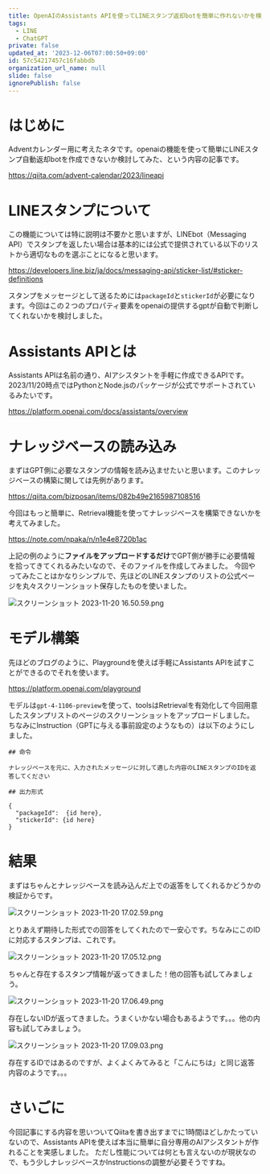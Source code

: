 ```yaml
---
title: OpenAIのAssistants APIを使ってLINEスタンプ返却botを簡単に作れないかを検証
tags:
  - LINE
  - ChatGPT
private: false
updated_at: '2023-12-06T07:00:50+09:00'
id: 57c54217457c16fabbdb
organization_url_name: null
slide: false
ignorePublish: false
---
```

# はじめに

Adventカレンダー用に考えたネタです。openaiの機能を使って簡単にLINEスタンプ自動返却botを作成できないか検討してみた、という内容の記事です。

https://qiita.com/advent-calendar/2023/lineapi

# LINEスタンプについて

この機能については特に説明は不要かと思いますが、LINEbot（Messaging API）でスタンプを返したい場合は基本的には公式で提供されている以下のリストから適切なものを選ぶことになると思います。

https://developers.line.biz/ja/docs/messaging-api/sticker-list/#sticker-definitions

スタンプをメッセージとして送るためには`packageId`と`stickerId`が必要になります。今回はこの２つのプロパティ要素をopenaiの提供するgptが自動で判断してくれないかを検討しました。

# Assistants APIとは

Assistants APIは名前の通り、AIアシスタントを手軽に作成できるAPIです。2023/11/20時点ではPythonとNode.jsのパッケージが公式でサポートされているみたいです。

https://platform.openai.com/docs/assistants/overview

# ナレッジベースの読み込み

まずはGPT側に必要なスタンプの情報を読み込ませたいと思います。このナレッジベースの構築に関しては先例があります。

https://qiita.com/bizposan/items/082b49e2165987108516

今回はもっと簡単に、Retrieval機能を使ってナレッジベースを構築できないかを考えてみました。

https://note.com/npaka/n/n1e4e8720b1ac

上記の例のように**ファイルをアップロードするだけ**でGPT側が勝手に必要情報を拾ってきてくれるみたいなので、そのファイルを作成してみました。
今回やってみたことはかなりシンプルで、先ほどのLINEスタンプのリストの公式ページを丸々スクリーンショット保存したものを使いました。

![スクリーンショット 2023-11-20 16.50.59.png](https://qiita-image-store.s3.ap-northeast-1.amazonaws.com/0/209689/31362964-0f29-afa6-d3e0-35eaa78d80fa.png)

# モデル構築

先ほどのブログのように、Playgroundを使えば手軽にAssistants APIを試すことができるのでそれを使います。

https://platform.openai.com/playground

モデルは`gpt-4-1106-preview`を使って、toolsはRetrievalを有効化して今回用意したスタンプリストのページのスクリーンショットをアップロードしました。
ちなみにInstruction（GPTに与える事前設定のようなもの）は以下のようにしました。

```
## 命令

ナレッジベースを元に、入力されたメッセージに対して適した内容のLINEスタンプのIDを返答してください

## 出力形式

{
  "packageId":  {id here},
  "stickerId": {id here}
}
```

# 結果

まずはちゃんとナレッジベースを読み込んだ上での返答をしてくれるかどうかの検証からです。

![スクリーンショット 2023-11-20 17.02.59.png](https://qiita-image-store.s3.ap-northeast-1.amazonaws.com/0/209689/877c8197-a55b-b959-ebf0-4bb6167682fe.png)

とりあえず期待した形式での回答をしてくれたので一安心です。ちなみにこのIDに対応するスタンプは、これです。

![スクリーンショット 2023-11-20 17.05.12.png](https://qiita-image-store.s3.ap-northeast-1.amazonaws.com/0/209689/f6195ec9-cc65-7048-50b3-d18269cb4b05.png)

ちゃんと存在するスタンプ情報が返ってきました！他の回答も試してみましょう。

![スクリーンショット 2023-11-20 17.06.49.png](https://qiita-image-store.s3.ap-northeast-1.amazonaws.com/0/209689/9b3cf5bc-1e29-4e0a-b4ae-0224e5752471.png)

存在しないIDが返ってきました。うまくいかない場合もあるようです。。。他の内容も試してみましょう。

![スクリーンショット 2023-11-20 17.09.03.png](https://qiita-image-store.s3.ap-northeast-1.amazonaws.com/0/209689/6e449890-7ff9-2f08-29fd-9b5e7365c727.png)

存在するIDではあるのですが、よくよくみてみると「こんにちは」と同じ返答内容のようです。。。

# さいごに

今回記事にする内容を思いついてQiitaを書き出すまでに1時間ほどしかたっていないので、Assistants APIを使えば本当に簡単に自分専用のAIアシスタントが作れることを実感しました。
ただし性能については何とも言えないのが現状なので、もう少しナレッジベースかInstructionsの調整が必要そうですね。
